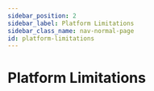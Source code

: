 ```yaml
---
sidebar_position: 2
sidebar_label: Platform Limitations
sidebar_class_name: nav-normal-page
id: platform-limitations
---
```


# Platform Limitations
